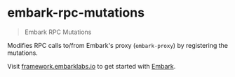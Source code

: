 embark-rpc-mutations
==========================

> Embark RPC Mutations

Modifies RPC calls to/from Embark's proxy (`embark-proxy`) by registering the mutations.

Visit [framework.embarklabs.io](https://framework.embarklabs.io/) to get started with
[Embark](https://github.com/embarklabs/embark).
